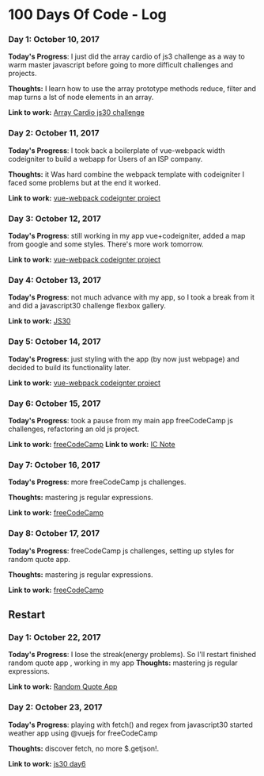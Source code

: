 # 100 Days Of Code - Log

### Day 1: October 10, 2017 

**Today's Progress**: I just did the array cardio of js3 challenge as a way to warm master javascript before going to
more difficult challenges and projects.

**Thoughts:** I learn how to use the array prototype methods reduce, filter and map turns a lst of node elements in an array.

**Link to work:** [Array Cardio js30 challenge](https://github.com/jesusantguerrero/JavaScript30)

### Day 2: October 11, 2017 

**Today's Progress**:  I took back a boilerplate of vue-webpack width codeigniter to build a webapp for Users of an ISP company.

**Thoughts:** it Was hard combine the webpack template with codeigniter I faced some problems but at the end it worked.

**Link to work:** [vue-webpack codeignter project](https://github.com/jesusantguerrero/ics-concept-page)

### Day 3: October 12, 2017 

**Today's Progress**: still working in my app vue+codeigniter, added a map from google and some styles. There's more work tomorrow.

**Link to work:** [vue-webpack codeignter project](https://github.com/jesusantguerrero/ics-concept-page)



### Day 4: October 13, 2017 

**Today's Progress**: not much advance with my app, so I took a break from it and did a javascript30 challenge flexbox gallery.

**Link to work:** [JS30](https://github.com/jesusantguerrero/JavaScript30)

### Day 5: October 14, 2017 

**Today's Progress**: just styling with the app (by now just webpage) and decided to build its functionality later.

**Link to work:** [vue-webpack codeignter project](https://github.com/jesusantguerrero/ics-concept-page)

### Day 6: October 15, 2017 

**Today's Progress**: took a pause from my main app freeCodeCamp js challenges, refactoring an old js project.

**Link to work:** [freeCodeCamp](https://www.freecodecamp.org/jesusantguerrero)
**Link to work:** [IC Note](https://github.com/jesusantguerrero/icnote/releases)

### Day 7: October 16, 2017 

**Today's Progress**: more freeCodeCamp js challenges.

**Thoughts:** mastering js regular expressions.

**Link to work:** [freeCodeCamp](https://www.freecodecamp.org/jesusantguerrero)

### Day 8: October 17, 2017 

**Today's Progress**: freeCodeCamp js challenges, setting up styles for random quote app.

**Thoughts:** mastering js regular expressions.

**Link to work:** [freeCodeCamp](https://www.freecodecamp.org/jesusantguerrero)

## Restart

### Day 1: October 22, 2017 

**Today's Progress**: I lose the streak(energy problems). So I'll restart finished random quote app , working in my app
**Thoughts:** mastering js regular expressions.

**Link to work:** [Random Quote App](https://goo.gl/aHEKbJ)


### Day 2: October 23, 2017 

**Today's Progress**: playing with fetch() and regex from javascript30
started weather app using @vuejs for freeCodeCamp

**Thoughts:** discover fetch, no more $.getjson!.

**Link to work:** [js30 day6](https://github.com/jesusantguerrero/JavaScript30)